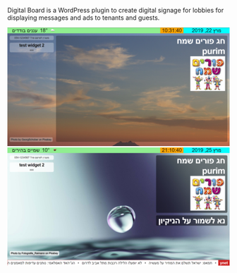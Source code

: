 Digital Board is a WordPress plugin to create digital signage for lobbies for displaying messages and ads to tenants and guests.

![screenshot-1](/assets/screenshot-1.png?raw=true)
![screenshot-2](/assets/screenshot-2.png?raw=true)
